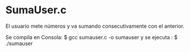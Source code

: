# SumaUser.c
El usuario mete números y va sumando consecutivamente con el anterior.  

Se compila en Consola:
$ gcc sumauser.c  -o sumauser
y se ejecuta : $ ./sumauser

